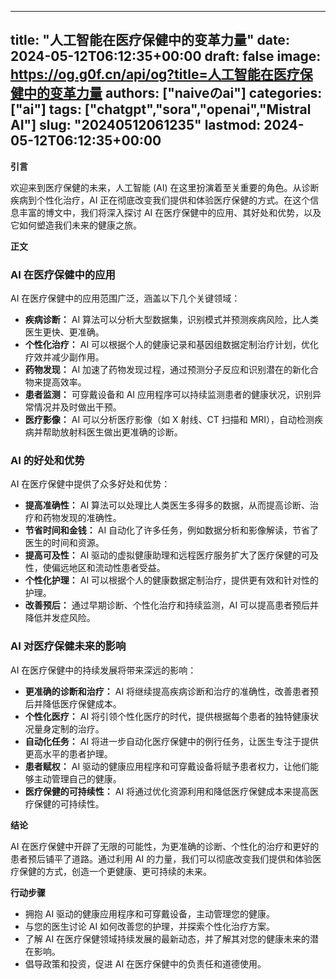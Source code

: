 
---
title: "人工智能在医疗保健中的变革力量"
date: 2024-05-12T06:12:35+00:00
draft: false
image: https://og.g0f.cn/api/og?title=人工智能在医疗保健中的变革力量
authors: ["naiveのai"]
categories: ["ai"]
tags: ["chatgpt","sora","openai","Mistral AI"]
slug: "20240512061235"
lastmod: 2024-05-12T06:12:35+00:00
---
**引言**

欢迎来到医疗保健的未来，人工智能 (AI) 在这里扮演着至关重要的角色。从诊断疾病到个性化治疗，AI 正在彻底改变我们提供和体验医疗保健的方式。在这个信息丰富的博文中，我们将深入探讨 AI 在医疗保健中的应用、其好处和优势，以及它如何塑造我们未来的健康之旅。

**正文**

### AI 在医疗保健中的应用

AI 在医疗保健中的应用范围广泛，涵盖以下几个关键领域：

- **疾病诊断：** AI 算法可以分析大型数据集，识别模式并预测疾病风险，比人类医生更快、更准确。
- **个性化治疗：** AI 可以根据个人的健康记录和基因组数据定制治疗计划，优化疗效并减少副作用。
- **药物发现：** AI 加速了药物发现过程，通过预测分子反应和识别潜在的新化合物来提高效率。
- **患者监测：** 可穿戴设备和 AI 应用程序可以持续监测患者的健康状况，识别异常情况并及时做出干预。
- **医疗影像：** AI 可以分析医疗影像（如 X 射线、CT 扫描和 MRI），自动检测疾病并帮助放射科医生做出更准确的诊断。

### AI 的好处和优势

AI 在医疗保健中提供了众多好处和优势：

- **提高准确性：** AI 算法可以处理比人类医生多得多的数据，从而提高诊断、治疗和药物发现的准确性。
- **节省时间和金钱：** AI 自动化了许多任务，例如数据分析和影像解读，节省了医生的时间和资源。
- **提高可及性：** AI 驱动的虚拟健康助理和远程医疗服务扩大了医疗保健的可及性，使偏远地区和流动性患者受益。
- **个性化护理：** AI 可以根据个人的健康数据定制治疗，提供更有效和针对性的护理。
- **改善预后：** 通过早期诊断、个性化治疗和持续监测，AI 可以提高患者预后并降低并发症风险。

### AI 对医疗保健未来的影响

AI 在医疗保健中的持续发展将带来深远的影响：

- **更准确的诊断和治疗：** AI 将继续提高疾病诊断和治疗的准确性，改善患者预后并降低医疗保健成本。
- **个性化医疗：** AI 将引领个性化医疗的时代，提供根据每个患者的独特健康状况量身定制的治疗。
- **自动化任务：** AI 将进一步自动化医疗保健中的例行任务，让医生专注于提供更高水平的患者护理。
- **患者赋权：** AI 驱动的健康应用程序和可穿戴设备将赋予患者权力，让他们能够主动管理自己的健康。
- **医疗保健的可持续性：** AI 将通过优化资源利用和降低医疗保健成本来提高医疗保健的可持续性。

**结论**

AI 在医疗保健中开辟了无限的可能性，为更准确的诊断、个性化的治疗和更好的患者预后铺平了道路。通过利用 AI 的力量，我们可以彻底改变我们提供和体验医疗保健的方式，创造一个更健康、更可持续的未来。

**行动步骤**

* 拥抱 AI 驱动的健康应用程序和可穿戴设备，主动管理您的健康。
* 与您的医生讨论 AI 如何改善您的护理，并探索个性化治疗方案。
* 了解 AI 在医疗保健领域持续发展的最新动态，并了解其对您的健康未来的潜在影响。
* 倡导政策和投资，促进 AI 在医疗保健中的负责任和道德使用。